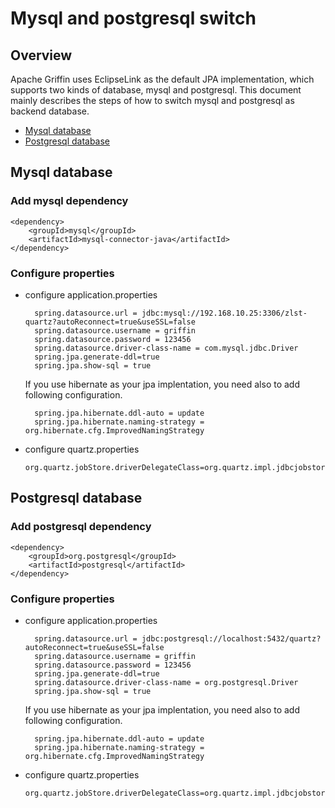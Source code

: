 <!--
Licensed to the Apache Software Foundation (ASF) under one
or more contributor license agreements.  See the NOTICE file
distributed with this work for additional information
regarding copyright ownership.  The ASF licenses this file
to you under the Apache License, Version 2.0 (the
"License"); you may not use this file except in compliance
with the License.  You may obtain a copy of the License at

  http://www.apache.org/licenses/LICENSE-2.0

Unless required by applicable law or agreed to in writing,
software distributed under the License is distributed on an
"AS IS" BASIS, WITHOUT WARRANTIES OR CONDITIONS OF ANY
KIND, either express or implied.  See the License for the
specific language governing permissions and limitations
under the License.
-->

# Mysql and postgresql switch

## Overview
Apache Griffin uses EclipseLink as the default JPA implementation, which supports two kinds of database, mysql and postgresql. This document mainly describes the steps of how to switch mysql and postgresql as backend database.

- [Mysql database](#1.1)
- [Postgresql database](#1.2)

<h2 id = "1.1"></h2>

## Mysql database 
### Add mysql dependency

    <dependency>
        <groupId>mysql</groupId>
        <artifactId>mysql-connector-java</artifactId>
    </dependency>
### Configure properties
 
- configure application.properties

        spring.datasource.url = jdbc:mysql://192.168.10.25:3306/zlst-quartz?autoReconnect=true&useSSL=false
        spring.datasource.username = griffin
        spring.datasource.password = 123456
        spring.datasource.driver-class-name = com.mysql.jdbc.Driver
        spring.jpa.generate-ddl=true
        spring.jpa.show-sql = true
   If you use hibernate as your jpa implentation, you need also to add following configuration.
     
        spring.jpa.hibernate.ddl-auto = update
        spring.jpa.hibernate.naming-strategy = org.hibernate.cfg.ImprovedNamingStrategy
- configure quartz.properties

      org.quartz.jobStore.driverDelegateClass=org.quartz.impl.jdbcjobstore.StdJDBCDelegate

<h2 id = "1.2"></h2>

## Postgresql database 

### Add postgresql dependency

    <dependency>
        <groupId>org.postgresql</groupId>
        <artifactId>postgresql</artifactId>
    </dependency>

### Configure properties
 
- configure application.properties

        spring.datasource.url = jdbc:postgresql://localhost:5432/quartz?autoReconnect=true&useSSL=false
        spring.datasource.username = griffin
        spring.datasource.password = 123456
        spring.jpa.generate-ddl=true
        spring.datasource.driver-class-name = org.postgresql.Driver
        spring.jpa.show-sql = true
  If you use hibernate as your jpa implentation, you need also to add following configuration.
     
        spring.jpa.hibernate.ddl-auto = update
        spring.jpa.hibernate.naming-strategy = org.hibernate.cfg.ImprovedNamingStrategy
       
- configure quartz.properties

      org.quartz.jobStore.driverDelegateClass=org.quartz.impl.jdbcjobstore.PostgreSQLDelegate
      

